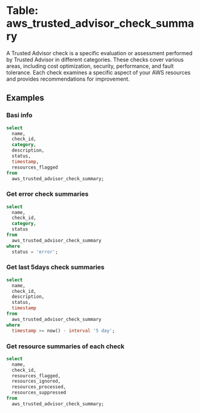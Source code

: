 # Table: aws_trusted_advisor_check_summary

A Trusted Advisor check is a specific evaluation or assessment performed by Trusted Advisor in different categories. These checks cover various areas, including cost optimization, security, performance, and fault tolerance. Each check examines a specific aspect of your AWS resources and provides recommendations for improvement.


## Examples

### Basi info

```sql
select
  name,
  check_id,
  category,
  description,
  status,
  timestamp,
  resources_flagged
from
  aws_trusted_advisor_check_summary;
```


### Get error check summaries

```sql
select
  name,
  check_id,
  category,
  status
from
  aws_trusted_advisor_check_summary
where
  status = 'error';
```

### Get last 5days check summaries

```sql
select
  name,
  check_id,
  description,
  status,
  timestamp
from
  aws_trusted_advisor_check_summary
where
  timestamp >= now() - interval '5 day';
```

### Get resource summaries of each check

```sql
select
  name,
  check_id,
  resources_flagged,
  resources_ignored,
  resources_processed,
  resources_suppressed
from
  aws_trusted_advisor_check_summary;
```
